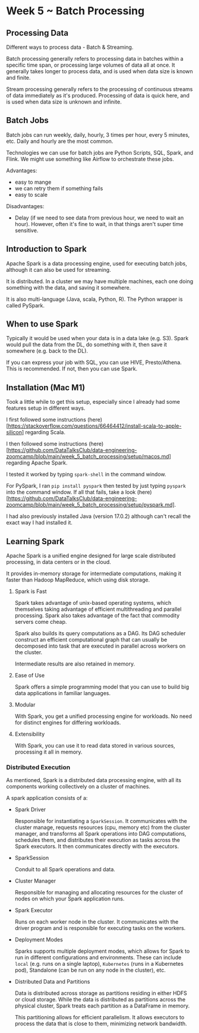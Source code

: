 # Week 5 ~ Batch Processing 

## Processing Data

Different ways to process data - Batch & Streaming.

Batch processing generally refers to processing data in batches within a specific time span, or processing large volumes of data all at once. It generally takes longer to process data, and is used when data size is known and finite. 

Stream processing generally refers to the processing of continuous streams of data immediately as it's produced. Processing of data is quick here, and is used when data size is unknown and infinite.

## Batch Jobs

Batch jobs can run weekly, daily, hourly, 3 times per hour, every 5 minutes, etc. Daily and hourly are the most common.

Technologies we can use for batch jobs are Python Scripts, SQL, Spark, and Flink. We might use something like Airflow to orchestrate these jobs.

Advantages:

* easy to mange
* we can retry them if something fails
* easy to scale 

Disadvantages:

* Delay (if we need to see data from previous hour, we need to wait an hour). However, often it's fine to wait, in that things aren't super time sensitive.

## Introduction to Spark

Apache Spark is a data processing engine, used for executing batch jobs, although it can also be used for streaming.

It is distributed. In a cluster we may have multiple machines, each one doing something with the data, and saving it somewhere.

It is also multi-language (Java, scala, Python, R). The Python wrapper is called PySpark.

## When to use Spark

Typically it would be used when your data is in a data lake (e.g. S3). Spark would pull the data from the DL, do something with it, then save it somewhere (e.g. back to the DL).

If you can express your job with SQL, you can use HIVE, Presto/Athena. This is recommended. If not, then you can use Spark.

## Installation (Mac M1)

Took a little while to get this setup, especially since I already had some features setup in different ways.

I first followed some instructions (here)[https://stackoverflow.com/questions/66464412/install-scala-to-apple-silicon] regarding Scala.

I then followed some instructions (here)[https://github.com/DataTalksClub/data-engineering-zoomcamp/blob/main/week_5_batch_processing/setup/macos.md] regarding Apache Spark.

I tested it worked by typing `spark-shell` in the command window.

For PySpark, I ran `pip install pyspark` then tested by just typing `pyspark` into the command window. If all that fails, take a look (here)[https://github.com/DataTalksClub/data-engineering-zoomcamp/blob/main/week_5_batch_processing/setup/pyspark.md].

I had also previously installed Java (version 17.0.2) although can't recall the exact way I had installed it.

## Learning Spark

Apache Spark is a unified engine designed for large scale distributed processing, in data centers or in the cloud.

It provides in-memory storage for intermediate computations, making it faster than Hadoop MapReduce, which using disk storage.

1. Spark is Fast

    Spark takes advantage of unix-based operating systems, which themselves taking advantage of efficient multithreading and parallel processing. Spark also takes advantage of the fact that commodity servers come cheap.

    Spark also builds its query computations as a DAG. Its DAG scheduler construct an efficient computational graph that can usually be decomposed into task that are executed in parallel across workers on the cluster.

    Intermediate results are also retained in memory.

2. Ease of Use

    Spark offers a simple programming model that you can use to build big data applications in familiar languages.

3. Modular

    With Spark, you get a unified processing engine for workloads. No need for distinct engines for differing workloads.

4. Extensibility

    With Spark, you can use it to read data stored in various sources, processing it all in memory.

### Distributed Execution

As mentioned, Spark is a distributed data processing engine, with all its components working collectively on a cluster of machines.

A spark application consists of a:

- Spark Driver
    
    Responsible for instantiating a `SparkSession`. It communicates with the cluster manage, requests resources (cpu, memory etc) from the cluster manager, and transforms all Spark operations into DAG computations, schedules them, and distributes their execution as tasks across the Spark executors. It then communicates directly with the executors.

 - SparkSession

    Conduit to all Spark operations and data.

- Cluster Manager

    Responsible for managing and allocating resources for the cluster of nodes on which your Spark application runs. 

- Spark Executor

    Runs on each worker node in the cluster. It communicates with the driver program and is responsible for executing tasks on the workers.

- Deployment Modes

    Sparks supports multiple deployment modes, which allows for Spark to run in different configurations and environments. These can include `local` (e.g. runs on a single laptop), `Kubernetes` (runs in a Kubernetes pod), Standalone (can be run on any node in the cluster), etc.

- Distributed Data and Partitions

    Data is distributed across storage as partitions residing in either HDFS or cloud storage. While the data is distributed as partitions across the physical cluster, Spark treats each partition as a DataFrame in memory.

    This partitioning allows for efficient parallelism. It allows executors to process the data that is close to them, minimizing network bandwidth.





